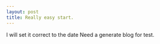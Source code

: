 ```yaml
---
layout: post
title: Really easy start.
---
```


I will set it correct to the date
Need a generate blog for test.



